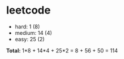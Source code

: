# leetcode

+ hard: 1 (8)
+ medium: 14 (4)
+ easy: 25 (2)

**Total:** 1\*8 + 14\*4 + 25\*2 = 8 + 56 + 50 = 114

